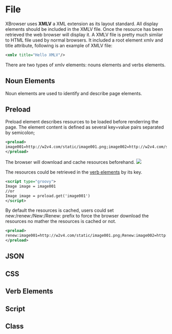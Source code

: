 # File

XBrowser uses **XMLV** a XML extension as its layout standard. All display elements should be included in the XMLV file. Once the resource has been retrieved the web browser will display it. A XMLV file is pretty much similar to HTML file used by normal browsers. It included a root element xmlv and title attribute, following is an example of XMLV file:

```xml
<xmlv title="Hello XMLV"/>
```

There are two types of xmlv elements: nouns elements and verbs elements.

## Noun Elements

Noun elements are used to identify and describe page elements.

## <a name="preload"></a>Preload

Preload element describes resources to be loaded before renderring the page. The element content is defined as several key=value pairs separated by semicolon; 

```xml
<preload>
image001=http://w2v4.com/static/image001.png;image002=http://w2v4.com/static/image002.png
</preload>
```
The browser will download and cache resources beforehand.
<img src="https://user-images.githubusercontent.com/5525436/31669158-ec54025c-b319-11e7-8c5d-b185c5e20bb8.png"/>

The resources could be retrieved in the [verb elements](#verb) by its key. 
```xml
<script type="groovy">
Image image = image001
//or
Image image = preload.get('image001')
</script>
```
By default the resources is cached, users could set new:/renew:/New:/Renew: prefix to force the browser download the resources no mather the resources is cached or not.
```xml
<preload>
renew:image001=http://w2v4.com/static/image001.png;Renew:image002=http://w2v4.com/static/image002.png
</preload>
```

## <a name="json"></a>JSON
## <a name="css"></a>CSS

## <a name="verb">Verb Elements

## <a name="script"></a>Script
## <a name="class"></a>Class
